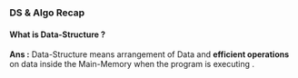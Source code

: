 
### DS & Algo Recap 

#### What is Data-Structure ?
**Ans :** Data-Structure means arrangement of Data and **efficient operations** on 
data inside the Main-Memory when the program is executing .